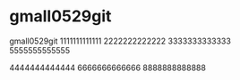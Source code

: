 # gmall0529git
gmall0529git
1111111111111
2222222222222
3333333333333
5555555555555

4444444444444
6666666666666
8888888888888